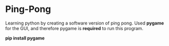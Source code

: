 # Ping-Pong
Learning python by creating a software version of ping pong. Used **pygame** for the GUI, and therefore pygame is **required** to run this program.

**pip install pygame**
